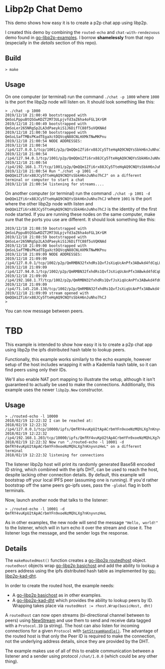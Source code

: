 # Libp2p Chat Demo
This demo shows how easy it is to create a p2p chat app using libp2p.

I created this demo by combining the `routed-echo` and `chat-with-rendezvous` demo found in [go-libp2p-examples](https://github.com/libp2p/go-libp2p-examples). I borrow **shamelessly** from that repo (especially in the *details* section of this repo).

## Build

```
> make
```

## Usage
On one computer (or terminal) run the command `./chat -p 1000` where `1000` is the port the libp2p node will listen on. It should look something like this:
```
> ./chat -p 1000
2019/12/18 21:00:49 bootstrapped with QmSoLPppuBtQSGwKDZT2M73ULpjvfd3aZ6ha4oFGL1KrGM
2019/12/18 21:00:49 bootstrapped with QmSoLer265NRgSp2LA3dPaeykiS1J6DifTC88f5uVQKNAd
2019/12/18 21:00:50 bootstrapped with QmSoLSafTMBsPKadTEgaXctDQVcqN88CNLHXMkTNwMKPnu
2019/12/18 21:00:54 NODE ADDRESSES:
2019/12/18 21:00:54 /ip4/127.0.0.1/tcp/1001/p2p/QmQQm1Zfi6rx88JCy5TteHqAQ9CNQYsSbkH6nJuNho7hCJ
2019/12/18 21:00:54 /ip4/127.94.0.1/tcp/1001/p2p/QmQQm1Zfi6rx88JCy5TteHqAQ9CNQYsSbkH6nJuNho7hCJ
2019/12/18 21:00:54 /ip4/192.168.1.77/tcp/1001/p2p/QmQQm1Zfi6rx88JCy5TteHqAQ9CNQYsSbkH6nJuNho7hCJ
2019/12/18 21:00:54 Run "./chat -p 1001 -d QmQQm1Zfi6rx88JCy5TteHqAQ9CNQYsSbkH6nJuNho7hCJ" on a different terminal or computer to start a chat
2019/12/18 21:00:54 listening for streams....
```

On another computer (or terminal) run the command `./chat -p 1001 -d QmQQm1Zfi6rx88JCy5TteHqAQ9CNQYsSbkH6nJuNho7hCJ` where `1001` is the port where the other libp2p node with listen and `QmQQm1Zfi6rx88JCy5TteHqAQ9CNQYsSbkH6nJuNho7hCJ` is the identity of the first node started. If you are running these nodes on the same computer, make sure that the ports you use are different. It should look something like this:
```
2019/12/18 21:08:59 bootstrapped with QmSoLPppuBtQSGwKDZT2M73ULpjvfd3aZ6ha4oFGL1KrGM
2019/12/18 21:08:59 bootstrapped with QmSoLer265NRgSp2LA3dPaeykiS1J6DifTC88f5uVQKNAd
2019/12/18 21:09:00 bootstrapped with QmSoLSafTMBsPKadTEgaXctDQVcqN88CNLHXMkTNwMKPnu
2019/12/18 21:09:09 NODE ADDRESSES:
2019/12/18 21:09:09 /ip4/127.0.0.1/tcp/1002/p2p/QmRMBN32fxhdRs1QvfJsXiqUcAnPfx3ABwkd4fdCqLUbD2
2019/12/18 21:09:09 /ip4/127.94.0.1/tcp/1002/p2p/QmRMBN32fxhdRs1QvfJsXiqUcAnPfx3ABwkd4fdCqLUbD2
2019/12/18 21:09:09 /ip4/192.168.1.77/tcp/1002/p2p/QmRMBN32fxhdRs1QvfJsXiqUcAnPfx3ABwkd4fdCqLUbD2
2019/12/18 21:09:09 /ip4/71.145.210.138/tcp/1002/p2p/QmRMBN32fxhdRs1QvfJsXiqUcAnPfx3ABwkd4fdCqLUbD2
2019/12/18 21:09:09 stream opened with QmQQm1Zfi6rx88JCy5TteHqAQ9CNQYsSbkH6nJuNho7hCJ
> 
```
You can now message between peers.

# TBD
This example is intended to show how easy it is to create a p2p chat app using libp2p the ipfs distributed hash table to lookup peers.

Functionally, this example works similarly to the echo example, however setup of the host includes wrapping it with a Kademila hash table, so it can find peers using only their IDs. 

We'll also enable NAT port mapping to illustrate the setup, although it isn't guaranteed to actually be used to make the connections.  Additionally, this example uses the newer `libp2p.New` constructor.

## Usage


```
> ./routed-echo -l 10000
2018/02/19 12:22:32 I can be reached at:
2018/02/19 12:22:32 /ip4/127.0.0.1/tcp/10000/ipfs/QmfRY4vuKpU2tApACrbmYFn9xoeNzMQhLXg7nKnyvnzHeL
2018/02/19 12:22:32 /ip4/192.168.1.203/tcp/10000/ipfs/QmfRY4vuKpU2tApACrbmYFn9xoeNzMQhLXg7nKnyvnzHeL
2018/02/19 12:22:32 Now run "./routed-echo -l 10001 -d QmfRY4vuKpU2tApACrbmYFn9xoeNzMQhLXg7nKnyvnzHeL" on a different terminal
2018/02/19 12:22:32 listening for connections
```

The listener libp2p host will print its randomly generated Base58 encoded ID string, which combined with the ipfs DHT, can be used to reach the host, despite lacking other connection details.  By default, this example will bootstrap off your local IPFS peer (assuming one is running). If you'd rather bootstrap off the same peers go-ipfs uses, pass the `-global` flag in both terminals.

Now, launch another node that talks to the listener:

```
> ./routed-echo -l 10001 -d QmfRY4vuKpU2tApACrbmYFn9xoeNzMQhLXg7nKnyvnzHeL
```

As in other examples, the new node will send the message `"Hello, world!"` to the listener, which will in turn echo it over the stream and close it. The listener logs the message, and the sender logs the response.

## Details

The `makeRoutedHost()` function creates a [go-libp2p routedhost](https://godoc.org/github.com/libp2p/go-libp2p/p2p/host/routed) object. `routedhost` objects wrap [go-libp2p basichost](https://godoc.org/github.com/libp2p/go-libp2p/p2p/host/basic) and add the ability to lookup a peers address using the ipfs distributed hash table as implemented by [go-libp2p-kad-dht](https://godoc.org/github.com/libp2p/go-libp2p-kad-dht).

In order to create the routed host, the example needs:

- A [go-libp2p basichost](https://godoc.org/github.com/libp2p/go-libp2p/p2p/host/basic) as in other examples.
- A [go-libp2p-kad-dht](https://godoc.org/github.com/libp2p/go-libp2p-kad-dht) which provides the ability to lookup peers by ID.  Wrapping takes place via `routedHost := rhost.Wrap(basicHost, dht)`

A `routedhost` can now open streams (bi-directional channel between to peers) using [NewStream](https://godoc.org/github.com/libp2p/go-libp2p/p2p/host/basic#BasicHost.NewStream) and use them to send and receive data tagged with a `Protocol.ID` (a string). The host can also listen for incoming connections for a given
`Protocol` with [`SetStreamHandle()`](https://godoc.org/github.com/libp2p/go-libp2p/p2p/host/basic#BasicHost.SetStreamHandler).  The advantage of the routed host is that only the Peer ID is required to make the connection, not the underlying address details, since they are provided by the DHT.

The example makes use of all of this to enable communication between a listener and a sender using protocol `/chat/1.0.0` (which could be any other thing).
